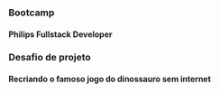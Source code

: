 ### Bootcamp
#### Philips Fullstack Developer

### Desafio de projeto
#### Recriando o famoso jogo do dinossauro sem internet
